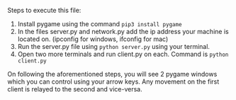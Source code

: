 Steps to execute this file:

  1. Install pygame using the command `pip3 install pygame`
  2. In the files server.py and network.py add the ip address your machine is located on. (ipconfig for windows, ifconfig for mac)
  3. Run the server.py file using `python server.py` using your terminal.
  4. Open two more terminals and run client.py on each. Command is `python client.py`

On following the aforementioned steps, you will see 2 pygame windows which you can control using your arrow keys.
Any movement on the first client is relayed to the second and vice-versa.
